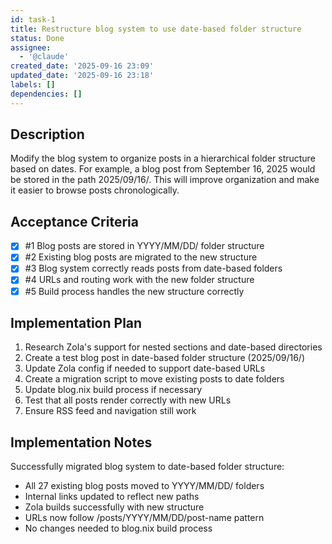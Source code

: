 ```yaml
---
id: task-1
title: Restructure blog system to use date-based folder structure
status: Done
assignee:
  - '@claude'
created_date: '2025-09-16 23:09'
updated_date: '2025-09-16 23:18'
labels: []
dependencies: []
---
```


## Description

Modify the blog system to organize posts in a hierarchical folder structure based on dates. For example, a blog post from September 16, 2025 would be stored in the path 2025/09/16/. This will improve organization and make it easier to browse posts chronologically.

## Acceptance Criteria
<!-- AC:BEGIN -->
- [x] #1 Blog posts are stored in YYYY/MM/DD/ folder structure
- [x] #2 Existing blog posts are migrated to the new structure
- [x] #3 Blog system correctly reads posts from date-based folders
- [x] #4 URLs and routing work with the new folder structure
- [x] #5 Build process handles the new structure correctly
<!-- AC:END -->


## Implementation Plan

1. Research Zola's support for nested sections and date-based directories
2. Create a test blog post in date-based folder structure (2025/09/16/)
3. Update Zola config if needed to support date-based URLs
4. Create a migration script to move existing posts to date folders
5. Update blog.nix build process if necessary
6. Test that all posts render correctly with new URLs
7. Ensure RSS feed and navigation still work


## Implementation Notes

Successfully migrated blog system to date-based folder structure:

- All 27 existing blog posts moved to YYYY/MM/DD/ folders
- Internal links updated to reflect new paths
- Zola builds successfully with new structure
- URLs now follow /posts/YYYY/MM/DD/post-name pattern
- No changes needed to blog.nix build process
